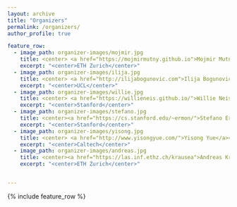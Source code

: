 ```yaml
---
layout: archive
title: "Organizers"
permalink: /organizers/
author_profile: true

feature_row:
  - image_path: organizer-images/mojmir.jpg
    title: <center> <a href="https://mojmirmutny.github.io">Mojmir Mutny</a></center>
    excerpt: "<center>ETH Zurich</center>"
  - image_path: organizer-images/ilija.jpg
    title: <center> <a href="http://ilijabogunovic.com">Ilija Bogunovic</a></center>
    excerpt: "<center>UCL</center>"
  - image_path: organizer-images/willie.jpg
    title: <center> <a href="https://willieneis.github.io/">Willie Neiswanger</a> </center>
    excerpt: "<center>Stanford</center>"
  - image_path: organizer-images/stefano.jpg
    title: <center><a href="https://cs.stanford.edu/~ermon/">Stefano Ermon</a></center>
    excerpt: "<center>Stanford</center>"
  - image_path: organizer-images/yisong.jpg
    title: <center> <a href="http://www.yisongyue.com/">Yisong Yue</a></center>
    excerpt: "<center>Caltech</center>"
  - image_path: organizer-images/andreas.jpg
    title: <center><a href="https://las.inf.ethz.ch/krausea">Andreas Krause</a></center>
    excerpt: "<center>ETH Zurich</center>"


---
```



{% include feature_row %}
